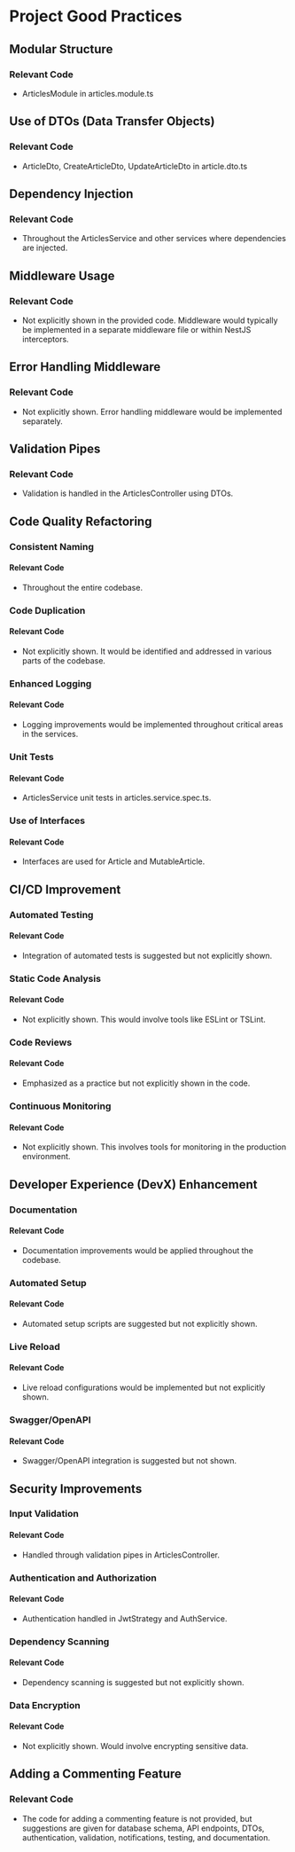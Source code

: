 # Project Good Practices

## Modular Structure

### Relevant Code
- ArticlesModule in articles.module.ts

## Use of DTOs (Data Transfer Objects)

### Relevant Code
- ArticleDto, CreateArticleDto, UpdateArticleDto in article.dto.ts

## Dependency Injection

### Relevant Code
- Throughout the ArticlesService and other services where dependencies are injected.

## Middleware Usage

### Relevant Code
- Not explicitly shown in the provided code. Middleware would typically be implemented in a separate middleware file or within NestJS interceptors.

## Error Handling Middleware

### Relevant Code
- Not explicitly shown. Error handling middleware would be implemented separately.

## Validation Pipes

### Relevant Code
- Validation is handled in the ArticlesController using DTOs.

## Code Quality Refactoring

### Consistent Naming

#### Relevant Code
- Throughout the entire codebase.

### Code Duplication

#### Relevant Code
- Not explicitly shown. It would be identified and addressed in various parts of the codebase.

### Enhanced Logging

#### Relevant Code
- Logging improvements would be implemented throughout critical areas in the services.

### Unit Tests

#### Relevant Code
- ArticlesService unit tests in articles.service.spec.ts.

### Use of Interfaces

#### Relevant Code
- Interfaces are used for Article and MutableArticle.

## CI/CD Improvement

### Automated Testing

#### Relevant Code
- Integration of automated tests is suggested but not explicitly shown.

### Static Code Analysis

#### Relevant Code
- Not explicitly shown. This would involve tools like ESLint or TSLint.

### Code Reviews

#### Relevant Code
- Emphasized as a practice but not explicitly shown in the code.

### Continuous Monitoring

#### Relevant Code
- Not explicitly shown. This involves tools for monitoring in the production environment.

## Developer Experience (DevX) Enhancement

### Documentation

#### Relevant Code
- Documentation improvements would be applied throughout the codebase.

### Automated Setup

#### Relevant Code
- Automated setup scripts are suggested but not explicitly shown.

### Live Reload

#### Relevant Code
- Live reload configurations would be implemented but not explicitly shown.

### Swagger/OpenAPI

#### Relevant Code
- Swagger/OpenAPI integration is suggested but not shown.

## Security Improvements

### Input Validation

#### Relevant Code
- Handled through validation pipes in ArticlesController.

### Authentication and Authorization

#### Relevant Code
- Authentication handled in JwtStrategy and AuthService.

### Dependency Scanning

#### Relevant Code
- Dependency scanning is suggested but not explicitly shown.

### Data Encryption

#### Relevant Code
- Not explicitly shown. Would involve encrypting sensitive data.

## Adding a Commenting Feature

### Relevant Code
- The code for adding a commenting feature is not provided, but suggestions are given for database schema, API endpoints, DTOs, authentication, validation, notifications, testing, and documentation.

